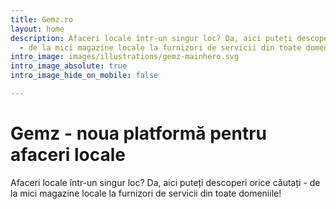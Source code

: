 ```yaml
---
title: Gemz.ro
layout: home
description: Afaceri locale într-un singur loc? Da, aici puteți descoperi orice căutați
  - de la mici magazine locale la furnizori de servicii din toate domeniile!
intro_image: images/illustrations/gemz-mainhero.svg
intro_image_absolute: true
intro_image_hide_on_mobile: false

---
```

# Gemz - noua platformă pentru afaceri locale

Afaceri locale într-un singur loc? Da, aici puteți descoperi orice căutați - de la mici magazine locale la furnizori de servicii din toate domeniile!